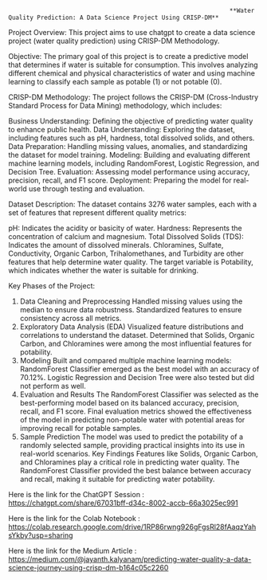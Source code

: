                                                                  **Water Quality Prediction: A Data Science Project Using CRISP-DM**


Project Overview:
This project aims to use chatgpt to create a data science project (water quality prediction) using CRISP-DM Methodology.

Objective:
The primary goal of this project is to create a predictive model that determines if water is suitable for consumption. This involves analyzing different chemical and physical characteristics of water and using machine learning to classify each sample as potable (1) or not potable (0).

CRISP-DM Methodology:
The project follows the CRISP-DM (Cross-Industry Standard Process for Data Mining) methodology, which includes:

Business Understanding: Defining the objective of predicting water quality to enhance public health.
Data Understanding: Exploring the dataset, including features such as pH, hardness, total dissolved solids, and others.
Data Preparation: Handling missing values, anomalies, and standardizing the dataset for model training.
Modeling: Building and evaluating different machine learning models, including RandomForest, Logistic Regression, and Decision Tree.
Evaluation: Assessing model performance using accuracy, precision, recall, and F1 score.
Deployment: Preparing the model for real-world use through testing and evaluation.


Dataset Description:
The dataset contains 3276 water samples, each with a set of features that represent different quality metrics:

pH: Indicates the acidity or basicity of water.
Hardness: Represents the concentration of calcium and magnesium.
Total Dissolved Solids (TDS): Indicates the amount of dissolved minerals.
Chloramines, Sulfate, Conductivity, Organic Carbon, Trihalomethanes, and Turbidity are other features that help determine water quality.
The target variable is Potability, which indicates whether the water is suitable for drinking.

Key Phases of the Project:
1. Data Cleaning and Preprocessing
Handled missing values using the median to ensure data robustness.
Standardized features to ensure consistency across all metrics.
2. Exploratory Data Analysis (EDA)
Visualized feature distributions and correlations to understand the dataset.
Determined that Solids, Organic Carbon, and Chloramines were among the most influential features for potability.
3. Modeling
Built and compared multiple machine learning models:
RandomForest Classifier emerged as the best model with an accuracy of 70.12%.
Logistic Regression and Decision Tree were also tested but did not perform as well.
4. Evaluation and Results
The RandomForest Classifier was selected as the best-performing model based on its balanced accuracy, precision, recall, and F1 score.
Final evaluation metrics showed the effectiveness of the model in predicting non-potable water with potential areas for improving recall for potable samples.
5. Sample Prediction
The model was used to predict the potability of a randomly selected sample, providing practical insights into its use in real-world scenarios.
Key Findings
Features like Solids, Organic Carbon, and Chloramines play a critical role in predicting water quality.
The RandomForest Classifier provided the best balance between accuracy and recall, making it suitable for predicting water potability.


Here is the link for the ChatGPT Session : https://chatgpt.com/share/67031bff-d34c-8002-accb-66a3025ec991

Here is the link for the Colab Notebook : https://colab.research.google.com/drive/1RP86rwng926gFgsRl28fAaqzYahsYkby?usp=sharing

Here is the link for the Medium Article : https://medium.com/@jayanth.kalyanam/predicting-water-quality-a-data-science-journey-using-crisp-dm-b164c05c2260
